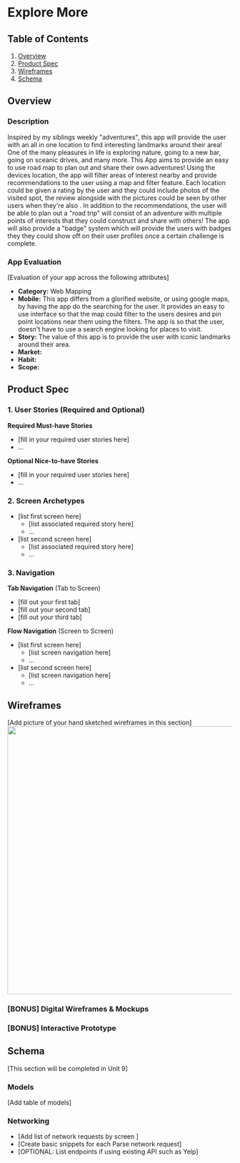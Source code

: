 # Explore More

## Table of Contents
1. [Overview](#Overview)
1. [Product Spec](#Product-Spec)
1. [Wireframes](#Wireframes)
2. [Schema](#Schema)

## Overview
### Description
Inspired by my siblings weekly "adventures", this app will provide the user with an all in one location to find interesting landmarks around their area! One of the many pleasures in life is exploring nature, going to a new bar, going on sceanic drives, and many more. This App aims to provide an easy to use road map to plan out and share their own adventures! Using the devices location, the app will filter areas of interest nearby and provide recommendations to the user using a map and filter feature. Each location could be given a rating by the user and they could include photos of the visited spot, the review alongside with the pictures could be seen by other users when they're also . In addition to the recommendations, the user will be able to plan out a "road trip" will consist of an adventure with multiple points of interests that they could construct and share with others! The app will also provide a "badge" system which will provide the users with badges they they could show off on their user profiles once a certain challenge is complete. 

### App Evaluation
[Evaluation of your app across the following attributes]
- **Category:** Web Mapping
- **Mobile:** This app differs from a glorified website, or using google maps, by having the app do the searching for the user. It provides an easy to use interface so that the map could filter to the users desires and pin point locations near them using the filters. The app is so that the user, doesn't have to use a search engine looking for places to visit. 
- **Story:** The value of this app is to provide the user with iconic landmarks around their area. 
- **Market:**
- **Habit:**
- **Scope:**

## Product Spec

### 1. User Stories (Required and Optional)

**Required Must-have Stories**

* [fill in your required user stories here]
* ...

**Optional Nice-to-have Stories**

* [fill in your required user stories here]
* ...

### 2. Screen Archetypes

* [list first screen here]
   * [list associated required story here]
   * ...
* [list second screen here]
   * [list associated required story here]
   * ...

### 3. Navigation

**Tab Navigation** (Tab to Screen)

* [fill out your first tab]
* [fill out your second tab]
* [fill out your third tab]

**Flow Navigation** (Screen to Screen)

* [list first screen here]
   * [list screen navigation here]
   * ...
* [list second screen here]
   * [list screen navigation here]
   * ...

## Wireframes
[Add picture of your hand sketched wireframes in this section]
<img src="YOUR_WIREFRAME_IMAGE_URL" width=600>

### [BONUS] Digital Wireframes & Mockups

### [BONUS] Interactive Prototype

## Schema 
[This section will be completed in Unit 9]
### Models
[Add table of models]
### Networking
- [Add list of network requests by screen ]
- [Create basic snippets for each Parse network request]
- [OPTIONAL: List endpoints if using existing API such as Yelp]
